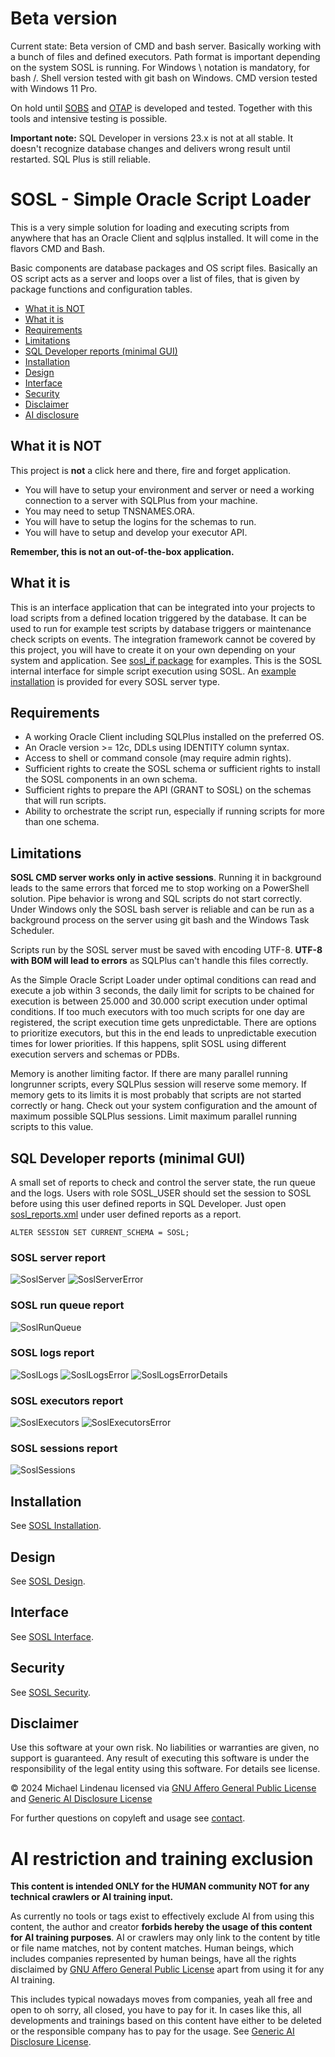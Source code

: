 # Beta version
Current state: Beta version of CMD and bash server. Basically working with a bunch of files and defined executors. Path format is important depending on the system SOSL is running. For Windows \ notation is mandatory, for bash /. Shell version tested with git bash on Windows. CMD version tested with Windows 11 Pro.

On hold until [SOBS](https://github.com/AlterMannomann/sobs) and [OTAP](https://github.com/AlterMannomann/otap) is developed and tested. Together with this tools and intensive testing is possible.

**Important note:** SQL Developer in versions 23.x is not at all stable. It doesn't recognize database changes and delivers wrong result until restarted. SQL Plus is still reliable.

# SOSL - Simple Oracle Script Loader
This is a very simple solution for loading and executing scripts from anywhere that has an Oracle Client and sqlplus installed. It will come in the flavors CMD and Bash.

Basic components are database packages and OS script files. Basically an OS script acts as a server and loops over a list of files, that is given by package functions and configuration tables.

- [What it is NOT](#what-it-is-not)
- [What it is](#what-it-is)
- [Requirements](#requirements)
- [Limitations](#limitations)
- [SQL Developer reports (minimal GUI)](#sql-developer-reports-minimal-gui)
- [Installation](#installation)
- [Design](#design)
- [Interface](#interface)
- [Security](#security)
- [Disclaimer](#disclaimer)
- [AI disclosure](#ai-restriction-and-training-exclusion)
## What it is NOT
This project is **not** a click here and there, fire and forget application.

- You will have to setup your environment and server or need a working connection to a server with SQLPlus from your machine.
- You may need to setup TNSNAMES.ORA.
- You will have to setup the logins for the schemas to run.
- You will have to setup and develop your executor API.

**Remember, this is not an out-of-the-box application.**
## What it is
This is an interface application that can be integrated into your projects to load scripts from a defined location triggered by the database. It can be used to run for example test scripts by database triggers or maintenance check scripts on events. The integration framework cannot be covered by this project, you will have to create it on your own depending on your system and application. See [sosl_if package](sosl_ddl/packages/sosl_if.pks) for examples. This is the SOSL internal interface for simple script execution using SOSL. An [example installation](examples/README.md) is provided for every SOSL server type.
## Requirements
- A working Oracle Client including SQLPlus installed on the preferred OS.
- An Oracle version >= 12c, DDLs using IDENTITY column syntax.
- Access to shell or command console (may require admin rights).
- Sufficient rights to create the SOSL schema or sufficient rights to install the SOSL components in an own schema.
- Sufficient rights to prepare the API (GRANT to SOSL) on the schemas that will run scripts.
- Ability to orchestrate the script run, especially if running scripts for more than one schema.
## Limitations
**SOSL CMD server works only in active sessions**. Running it in background leads to the same errors that forced me to stop working on a PowerShell solution. Pipe behavior is wrong and SQL scripts do not start correctly. Under Windows only the SOSL bash server is reliable and can be run as a background process on the server using git bash and the Windows Task Scheduler.

Scripts run by the SOSL server must be saved with encoding UTF-8. **UTF-8 with BOM will lead to errors** as SQLPlus can't handle this files correctly.

As the Simple Oracle Script Loader under optimal conditions can read and execute a job within 3 seconds, the daily limit for scripts to be chained for execution is between 25.000 and 30.000 script execution under optimal conditions. If too much executors with too much scripts for one day are registered, the script execution time gets unpredictable. There are options to prioritize executors, but this in the end leads to unpredictable execution times for lower priorities. If this happens, split SOSL using different execution servers and schemas or PDBs.

Memory is another limiting factor. If there are many parallel running longrunner scripts, every SQLPlus session will reserve some memory. If memory gets to its limits it is most probably that scripts are not started correctly or hang. Check out your system configuration and the amount of maximum possible SQLPlus sessions. Limit maximum parallel running scripts to this value.
## SQL Developer reports (minimal GUI)
A small set of reports to check and control the server state, the run queue and the logs. Users with role SOSL_USER should set the session to SOSL before using this user defined reports in SQL Developer. Just open [sosl_reports.xml](sosl_templates/reports/sosl_reports.xml) under user defined reports as a report.

    ALTER SESSION SET CURRENT_SCHEMA = SOSL;

### SOSL server report
![SoslServer](https://github.com/user-attachments/assets/8789a361-edc0-4748-a74d-5838f92b22ee)
![SoslServerError](https://github.com/user-attachments/assets/e1390d6b-3f09-4691-8f92-f29ec5878f00)
### SOSL run queue report
![SoslRunQueue](https://github.com/user-attachments/assets/177d9ccb-6e4e-4b51-9594-3e354e6e1535)
### SOSL logs report
![SoslLogs](https://github.com/user-attachments/assets/e266bd76-9a1d-4455-9eb1-dda2aa1c5455)
![SoslLogsError](https://github.com/user-attachments/assets/ef6ad3d3-35e7-4c9f-addd-c2b360814415)
![SoslLogsErrorDetails](https://github.com/user-attachments/assets/175c2171-51a2-4e5e-99ca-7765303b7876)
### SOSL executors report
![SoslExecutors](https://github.com/user-attachments/assets/cbc155ca-4811-471a-b42e-4e2abfa3ea93)
![SoslExecutorsError](https://github.com/user-attachments/assets/8819454c-553c-4f5f-836b-3586bfad298c)
### SOSL sessions report
![SoslSessions](https://github.com/user-attachments/assets/950da49d-e1c3-4002-b2e3-4dd18d78c5b6)

## Installation
See [SOSL Installation](setup/README.md).
## Design
See [SOSL Design](DESIGN.md).
## Interface
See [SOSL Interface](INTERFACE.md).
## Security
See [SOSL Security](SECURITY.md).
## Disclaimer
Use this software at your own risk. No liabilities or warranties are given, no support is guaranteed. Any result of executing this software is under the responsibility of the legal entity using this software. For details see license.

&copy; 2024 Michael Lindenau licensed via [GNU Affero General Public License](https://www.gnu.org/licenses/agpl-3.0.txt) and [Generic AI Disclosure License](https://toent.ch/licenses/AI_DISCLOSURE_LICENSE_V1)

For further questions on copyleft and usage see [contact](CONTACT.md).

# AI restriction and training exclusion
**This content is intended ONLY for the HUMAN community NOT for any technical crawlers or AI training input.**

As currently no tools or tags exist to effectively exclude AI from using this content, the author and creator **forbids hereby the usage of this content for AI training purposes**. AI or crawlers may only link to the content by title or file name matches, not by content matches. Human beings, which includes companies represented by human beings, have all the rights disclaimed by [GNU Affero General Public License](https://www.gnu.org/licenses/agpl-3.0.txt) apart from using it for any AI training.

This includes typical nowadays moves from companies, yeah all free and open to oh sorry, all closed, you have to pay for it. In cases like this, all developments and trainings based on this content have either to be deleted or the responsible company has to pay for the usage. See [Generic AI Disclosure License](https://toent.ch/licenses/AI_DISCLOSURE_LICENSE_V1).
